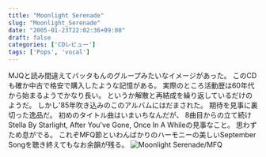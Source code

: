 ```yaml
---
title: "Moonlight Serenade"
slug: "Moonlight_Serenade"
date: "2005-01-23T22:02:36+09:00"
draft: false
categories: ['CDレビュー']
tags: ['Pops', 'vocal']
---
```


MJQと読み間違えてバッタもんのグループみたいなイメージがあった。 このCDも確か中古で格安で購入したような記憶がある。 実際のところ活動歴は60年代から始まるようでかなり長い。 というか解散と再結成を繰り返しているだけのようだ。 しかし'85年吹き込みのこのアルバムにはだまされた。 期待を見事に裏切った逸品だ。 初めのタイトル曲はいまいちなんだが、 8曲目からの立て続けStella By Starlight, After You've Gone, Once In A Whileの見事なこと。 思わずため息がでる。 これぞMFQ節といわんばかりのハーモニーの美しいSeptember Songを聴き終えてもなお余韻が残る。 ![Moonlight Serenade/MFQ](/wp-content/archives/20050123.jpg)